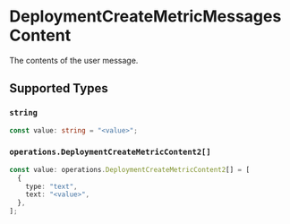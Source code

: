 # DeploymentCreateMetricMessagesContent

The contents of the user message.


## Supported Types

### `string`

```typescript
const value: string = "<value>";
```

### `operations.DeploymentCreateMetricContent2[]`

```typescript
const value: operations.DeploymentCreateMetricContent2[] = [
  {
    type: "text",
    text: "<value>",
  },
];
```

